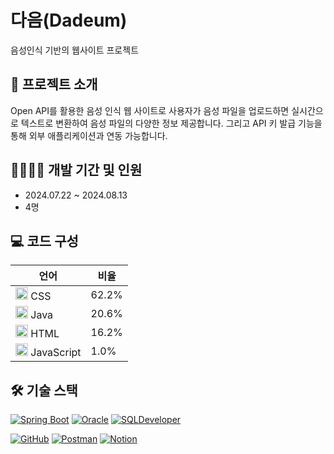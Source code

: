 # 다음(Dadeum)

음성인식 기반의 웹사이트 프로젝트

## 📁 프로젝트 소개

Open API를 활용한 음성 인식 웹 사이트로 사용자가 음성 파일을 업로드하면 실시간으로 텍스트로 변환하여 음성 파일의 다양한 정보 제공합니다. 그리고 API 키 발급 기능을 통해 외부 애플리케이션과 연동 가능합니다.

## 👨‍👩‍👧‍👦 개발 기간 및 인원

- 2024.07.22 ~ 2024.08.13
- 4명

## 💻 코드 구성
| 언어 | 비율 |
|------|------|
| <img src="https://cdn.jsdelivr.net/gh/devicons/devicon/icons/css3/css3-original.svg" width="20" height="20" /> CSS | 62.2% |
| <img src="https://cdn.jsdelivr.net/gh/devicons/devicon/icons/java/java-original.svg" width="20" height="20" /> Java | 20.6% |
| <img src="https://cdn.jsdelivr.net/gh/devicons/devicon/icons/html5/html5-original.svg" width="20" height="20" /> HTML | 16.2% |
| <img src="https://cdn.jsdelivr.net/gh/devicons/devicon/icons/javascript/javascript-original.svg" width="20" height="20" /> JavaScript | 1.0% |

## 🛠️ 기술 스택

[![Spring Boot](https://img.shields.io/badge/Spring_Boot-6DB33F?style=flat-square&logo=spring-boot&logoColor=white)](https://spring.io/projects/spring-boot)
[![Oracle](https://img.shields.io/badge/Oracle-F80000?style=flat-square&logo=oracle&logoColor=white)](https://www.oracle.com/)
[![SQLDeveloper](https://img.shields.io/badge/SQL_Developer-F80000?style=flat-square&logo=oracle&logoColor=white)](https://www.oracle.com/database/sqldeveloper/)

[![GitHub](https://img.shields.io/badge/GitHub-181717?style=flat-square&logo=github&logoColor=white)](https://github.com/)
[![Postman](https://img.shields.io/badge/Postman-FF6C37?style=flat-square&logo=postman&logoColor=white)](https://www.postman.com/)
[![Notion](https://img.shields.io/badge/Notion-000000?style=flat-square&logo=notion&logoColor=white)](https://www.notion.so/)
